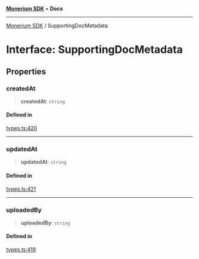 [**Monerium SDK**](../README.md) • **Docs**

---

[Monerium SDK](../README.md) / SupportingDocMetadata

# Interface: SupportingDocMetadata

## Properties

### createdAt

> **createdAt**: `string`

#### Defined in

[types.ts:420](https://github.com/monerium/js-monorepo/blob/6fd0ad80ad4e8d991580cbeedf4372ce7e758e51/packages/sdk/src/types.ts#L420)

---

### updatedAt

> **updatedAt**: `string`

#### Defined in

[types.ts:421](https://github.com/monerium/js-monorepo/blob/6fd0ad80ad4e8d991580cbeedf4372ce7e758e51/packages/sdk/src/types.ts#L421)

---

### uploadedBy

> **uploadedBy**: `string`

#### Defined in

[types.ts:419](https://github.com/monerium/js-monorepo/blob/6fd0ad80ad4e8d991580cbeedf4372ce7e758e51/packages/sdk/src/types.ts#L419)
